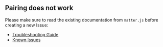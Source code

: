 ## Pairing does not work

Please make sure to read the existing documentation from `matter.js` before creating a new Issue:

- [Troubleshooting Guide](https://github.com/project-chip/matter.js/blob/main/docs/TROUBLESHOOTING.md)
- [Known Issues](https://github.com/project-chip/matter.js/blob/main/docs/KNOWN_ISSUES.md)
